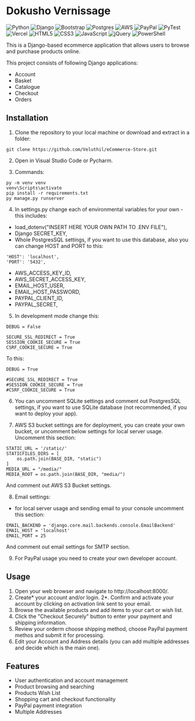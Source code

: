 # Dokusho Vernissage
 ![Python](https://img.shields.io/badge/python-3670A0?style=for-the-badge&logo=python&logoColor=ffdd54)
 ![Django](https://img.shields.io/badge/django-%23092E20.svg?style=for-the-badge&logo=django&logoColor=white)
 ![Bootstrap](https://img.shields.io/badge/bootstrap-%23563D7C.svg?style=for-the-badge&logo=bootstrap&logoColor=white)
 ![Postgres](https://img.shields.io/badge/postgres-%23316192.svg?style=for-the-badge&logo=postgresql&logoColor=white)
 ![AWS](https://img.shields.io/badge/AWS-%23FF9900.svg?style=for-the-badge&logo=amazon-aws&logoColor=white)
 ![PayPal](https://img.shields.io/badge/PayPal-00457C?style=for-the-badge&logo=paypal&logoColor=white)
 ![PyTest](https://img.shields.io/badge/Pytest-003A9B?style=for-the-badge&logo=pytest&logoColor=white)
 ![Vercel](https://img.shields.io/badge/vercel-%23000000.svg?style=for-the-badge&logo=vercel&logoColor=white)
 ![HTML5](https://img.shields.io/badge/html5-%23E34F26.svg?style=for-the-badge&logo=html5&logoColor=white)
 ![CSS3](https://img.shields.io/badge/css3-%231572B6.svg?style=for-the-badge&logo=css3&logoColor=white)
 ![JavaScript](https://img.shields.io/badge/javascript-%23323330.svg?style=for-the-badge&logo=javascript&logoColor=%23F7DF1E)
 ![jQuery](https://img.shields.io/badge/jquery-%230769AD.svg?style=for-the-badge&logo=jquery&logoColor=white)
 ![PowerShell](https://img.shields.io/badge/PowerShell-%235391FE.svg?style=for-the-badge&logo=powershell&logoColor=white)

This is a Django-based ecommerce application that allows users to browse and purchase products online. 

This project consists of following Django applications: 
- Account
- Basket
- Catalogue
- Checkout 
- Orders 

## Installation

1. Clone the repository to your local machine or download and extract in a folder:
```
git clone https://github.com/Veluthil/eCommerce-Store.git
```
2. Open in Visual Studio Code or Pycharm.

3. Commands:
```
py -m venv venv
venv\Scripts\activate
pip install -r requirements.txt
py manage.py runserver
```
4. In settings.py change each of environmental variables for your own - this includes:
- load_dotenv("INSERT HERE YOUR OWN PATH TO .ENV FILE"),
- Django SECRET_KEY,
- Whole PostgresSQL settings, if you want to use this database, also you can change HOST and PORT to this:
```
'HOST': 'localhost',
'PORT': '5432',
```
- AWS_ACCESS_KEY_ID,
- AWS_SECRET_ACCESS_KEY,
- EMAIL_HOST_USER,
- EMAIL_HOST_PASSWORD,
- PAYPAL_CLIENT_ID,
- PAYPAL_SECRET,

5. In development mode change this:
```
DEBUG = False

SECURE_SSL_REDIRECT = True
SESSION_COOKIE_SECURE = True
CSRF_COOKIE_SECURE = True
```
To this:
```
DEBUG = True

#SECURE_SSL_REDIRECT = True
#SESSION_COOKIE_SECURE = True
#CSRF_COOKIE_SECURE = True
```

6. You can uncomment SQLite settings and comment out PostgresSQL settings, if you want to use SQLite database (not recommended, if you want to deploy your app).

7. AWS S3 bucket settings are for deployment, you can create your own bucket, or uncomment below settings for local server usage.
Uncomment this section:
```
STATIC_URL = '/static/'
STATICFILES_DIRS = [
    os.path.join(BASE_DIR, "static")
]
MEDIA_URL = "/media/"
MEDIA_ROOT = os.path.join(BASE_DIR, "media/")
```
And comment out AWS S3 Bucket settings.

8. Email settings: 
- for local server usage and sending email to your console uncomment this section:
```
EMAIL_BACKEND = 'django.core.mail.backends.console.EmailBackend'
EMAIL_HOST = 'localhost'
EMAIL_PORT = 25
```
And comment out email settings for SMTP section.

9. For PayPal usage you need to create your own developer account.

## Usage

1. Open your web browser and navigate to http://localhost:8000/.
2. Create* your account and/or login.
2*. Confirm and activate your account by clicking on activation link sent to your email.
3. Browse the available products and add items to your cart or wish list.
4. Click the "Checkout Securely" button to enter your payment and shipping information.
5. Review your orderm choose shipping method, choose PayPal payment methos and submit it for processing.
6. Edit your Account and Address details (you can add multiple addresses and decide which is the main one).

## Features

- User authentication and account management
- Product browsing and searching
- Products Wish List
- Shopping cart and checkout functionality
- PayPal payment integration
- Multiple Addresses
